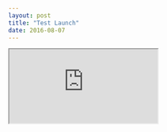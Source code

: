 ```yaml
---
layout: post
title: "Test Launch"
date: 2016-08-07
---
```


<iframe src="http://bl.ocks.org/mbostock/afecf1ce04644ad9036ca146d2084895" marginwidth="500" marginheight="500" scrolling="no"></iframe>
